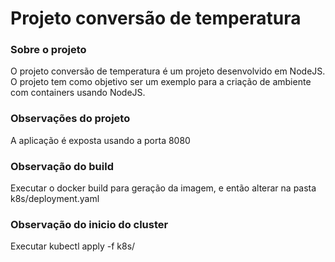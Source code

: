 # Projeto conversão de temperatura

### Sobre o projeto
O projeto conversão de temperatura é um projeto desenvolvido em NodeJS. O projeto tem como objetivo ser um exemplo para a criação de ambiente com containers usando NodeJS.

### Observações do projeto
A aplicação é exposta usando a porta 8080

### Observação do build
Executar o docker build para geração da imagem, e então alterar na pasta k8s/deployment.yaml

### Observação do inicio do cluster
Executar kubectl apply -f k8s/